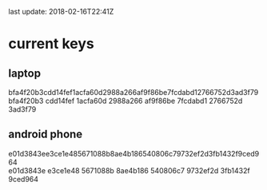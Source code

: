 last update: 2018-02-16T22:41Z

# current keys

## laptop
bfa4f20b3cdd14fef1acfa60d2988a266af9f86be7fcdabd12766752d3ad3f79  
bfa4f20b3 cdd14fef 1acfa60d 2988a266 af9f86be 7fcdabd1 2766752d 3ad3f79

## android phone
e01d3843ee3ce1e485671088b8ae4b186540806c79732ef2d3fb1432f9ced964  
e01d3843e e3ce1e48 5671088b 8ae4b186 540806c7 9732ef2d 3fb1432f 9ced964

